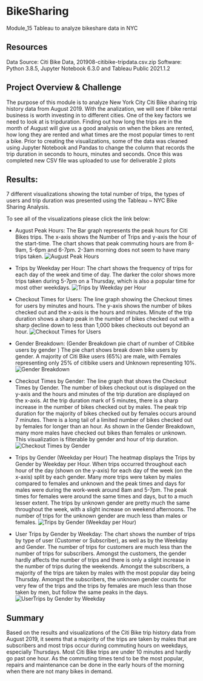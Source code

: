 
# BikeSharing
Module_15
Tableau to analyze bikeshare data in NYC

## Resources
Data Source: Citi Bike Data, 201908-citibike-tripdata.csv.zip
Software: Python 3.8.5, Jupyter Notebook 6.3.0 and Tableau Public 2021.1.2


## Project Overview & Challenge
The purpose of this module is to analyze New York City Citi Bike sharing trip history data from August 2019. With the analization, we will see if bike rental business is worth investing in to different cities. One of the key factors we need to look at is tripduration. Finding out how long the trips are in the month of August will give us a good analysis on when the bikes are rented, how long they are rented and what times are the most popular times to rent a bike.  Prior to creating the visualizations, some of the data was cleaned using Jupyter Notebook and Pandas to change the column that records the trip duration in seconds to hours, minutes and seconds. Once this was completed new CSV file was uploaded to use for deliverable 2 plots

## Results:
7 different visualizations showing the total number of trips, the types of users and trip duration was presented using the Tableau ~ NYC Bike Sharing Analysis.

To see all of the visualizations please click the link below:


- August Peak Hours:
The Bar graph represents the peak hours for Citi Bikes trips. The x-axis shows the Number of Trips and y-axis the hour of the start-time. The chart shows that peak commuting hours are from 8-9am, 5-6pm and 6-7pm. 2-3am morning does not seem to have many trips taken.
![August Peak  Hours](https://user-images.githubusercontent.com/80075982/122164894-449db080-ce2c-11eb-8274-31fdf38d4b0a.png)


- Trips by Weekday per Hour:
The chart shows the frequency of trips for each day of the week and time of day. The darker the color shows more trips taken during 5-7pm on a Thursday, which is also a popular time for most other weekdays. 
![Trips by Weekday per Hour](https://user-images.githubusercontent.com/80075982/122164910-4a939180-ce2c-11eb-8620-ed4988fb6370.png)

- Checkout Times for Users:
The line graph showing the Checkout times for users by minutes and hours. The y-axis shows the number of bikes checked out and the x-axis is the hours and minutes. Minute of the trip duration shows a sharp peak in the number of bikes checked out with a sharp decline down to less than 1,000 bikes checkouts out beyond an hour. 
![Checkout Times for Users](https://user-images.githubusercontent.com/80075982/122164902-47000a80-ce2c-11eb-8687-6cafcd235394.png)

- Gender Breakdown: (Gender Breakdown pie chart of number of Citibike users by gender )
The pie chart shows break down bike users by gender. A majority of Citi Bike users (65%) are male, with Females representing only 25% of citibike users and Unknown representing 10%.
![Gender Breakdown](https://user-images.githubusercontent.com/80075982/122164904-48313780-ce2c-11eb-99a4-522272888f54.png)

- Checkout Times by Gender:
The line graph that shows the Checkout Times by Gender. The number of bikes checkout out is displayed on the y-axis and the hours and minutes of the trip duration are displayed on the x-axis. At the trip duration mark of 5 minutes, there is a sharp increase in the number of bikes checked out by males. The peak trip duration for the majority of bikes checked out by females occurs around 7 minutes. There is a long tail of a limited number of bikes checked out by females for longer than an hour. As shown in the Gender Breakdown, many more males have checked out bikes than females or unknown. This visualization is filterable by gender and hour of trip duration.
![Checkout Times by Gender](https://user-images.githubusercontent.com/80075982/122164899-45cedd80-ce2c-11eb-9c89-e1be25a3e3da.png)

- Trips by Gender (Weekday per Hour)
The heatmap displays the Trips by Gender by Weekday per Hour. When trips occurred throughout each hour of the day (shown on the y-axis) for each day of the week (on the x-axis) split by each gender. Many more trips were taken by males compared to females and unknown and the peak times and days for males were during the work-week around 8am and 5-7pm. The peak times for females were around the same times and days, but to a much lesser extent. The trips by unknown gender are pretty much the same throughout the week, with a slight increase on weekend afternoons. The number of trips for the unknown gender are much less than males or females. 
![Trips by Gender (Weekday per Hour)](https://user-images.githubusercontent.com/80075982/122164908-49626480-ce2c-11eb-8514-a2770f1e28e0.png)

- User Trips by Gender by Weekday:
The chart shows the number of trips by type of user (Customer or Subscriber), as well as by the Weekday and Gender. The number of trips for customers are much less than the number of trips for subscribers. Amongst the customers, the gender hardly affects the number of trips and there is only a slight increase in the number of trips during the weekends. Amongst the subscribers, a majority of the trips are taken by males with the most popular day being Thursday. Amongst the subscribers, the unknown gender counts for very few of the trips and the trips by females are much less than those taken by men, but follow the same peaks in the days.
![UserTrips by Gender by Weekday](https://user-images.githubusercontent.com/80075982/122164916-4c5d5500-ce2c-11eb-84ca-f5483c9392e1.png)


## Summary
Based on the results and visualizations of the Citi Bike trip history data from August 2019, it seems that a majority of the trips are taken by males that are subscribers and most trips occur during commuting hours on weekdays, especially Thursdays. Most Citi Bike trips are under 10 minutes and hardly go past one hour. As the commuting times tend to be the most popular, repairs and maintenance can be done in the early hours of the morning when there are not many bikes in demand.

